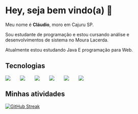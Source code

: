 # Hey, seja bem vindo(a) 👋

Meu nome é **Cláudio**, moro em Cajuru SP.

Sou estudante de programação e estou cursando análise e desenvolvimentos de sistema no Moura Lacerda.

Atualmente estou estudando Java E programação para Web.

## Tecnologias

<div style="display: flex; gap: 30px">
<img src="https://img.icons8.com/dusk/30/000000/javascript-logo.png"/>
<img src="https://img.icons8.com/color/30/000000/html-5--v1.png"/>
<img src="https://img.icons8.com/color/30/000000/css3.png"/>
<img src="https://img.icons8.com/color/48/000000/mysql-logo.png"/>
<img src="https://img.icons8.com/nolan/24/java-coffee-cup-logo.png"/>
<img src="https://img.icons8.com/external-tal-revivo-color-tal-revivo/25/000000/external-kotlin-a-cross-platform-statically-typed-general-purpose-programming-language-with-type-inference-logo-color-tal-revivo.png"/>
</div>

## Minhas atividades
[![GitHub Streak](http://github-readme-streak-stats.herokuapp.com?user=claudiosfn&theme=gruvbox&hide_border=true&locale=pt-br)](https://git.io/streak-stats)

